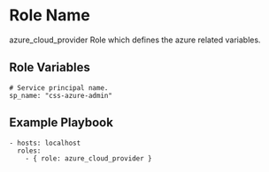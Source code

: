 Role Name
=========
azure_cloud_provider
    Role which defines the azure related variables.

Role Variables
--------------
    # Service principal name.
    sp_name: "css-azure-admin"

Example Playbook
----------------
    - hosts: localhost
      roles:
        - { role: azure_cloud_provider }
